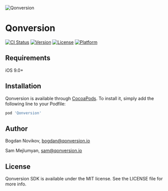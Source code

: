 ![Qonversion](https://qonversion.io/assets/img/brand.png)

# Qonversion

[![CI Status](https://img.shields.io/travis/axcic/Qonversion.svg?style=flat)](https://travis-ci.org/axcic/Qonversion)
[![Version](https://img.shields.io/cocoapods/v/Qonversion.svg?style=flat)](https://cocoapods.org/pods/Qonversion)
[![License](https://img.shields.io/cocoapods/l/Qonversion.svg?style=flat)](https://cocoapods.org/pods/Qonversion)
[![Platform](https://img.shields.io/cocoapods/p/Qonversion.svg?style=flat)](https://cocoapods.org/pods/Qonversion)


## Requirements
iOS 9.0+

## Installation

Qonversion is available through [CocoaPods](https://cocoapods.org). To install it, simply add the following line to your Podfile:

```ruby
pod 'Qonversion'
```

## Author

Bogdan Novikov, bogdan@qonversion.io

Sam Mejlumyan, sam@qonversion.io

## License

Qonversion SDK is available under the MIT license. See the LICENSE file for more info.
